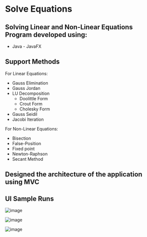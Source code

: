# Solve Equations 

## Solving Linear and Non-Linear Equations Program developed using:
- Java - JavaFX

## Support Methods 

For Linear Equations:
- Gauss Elimination
- Gauss Jordan
- LU Decomposition
  - Doolittle Form
  - Crout Form
  - Cholesky Form
- Gauss Seidil
- Jacobi Iteration

For Non-Linear Equations:
- Bisection
- False-Position
- Fixed point
- Newton-Raphson
- Secant Method

## Designed the architecture of the application using MVC

## UI Sample Runs 
![image](https://drive.google.com/uc?export=view&id=1fcxrrWfbsqHgKz71CkJSqnlcQFg7XYG7)

![image](https://drive.google.com/uc?export=view&id=1EidAtj9u9DJ4MnUXo-88_bYzrBbMJNdP)

![image](https://drive.google.com/uc?export=view&id=10GOVE9RtoZb3OCPfCyGpVTt1L8-Qy0_I)
